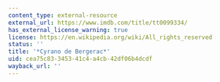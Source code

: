 ```yaml
---
content_type: external-resource
external_url: https://www.imdb.com/title/tt0099334/
has_external_license_warning: true
license: https://en.wikipedia.org/wiki/All_rights_reserved
status: ''
title: '*Cyrano de Bergerac*'
uid: cea75c83-3453-41c4-a4cb-42df06b4dcdf
wayback_url: ''
---
```

